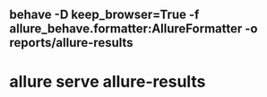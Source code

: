 ## behave -D keep_browser=True -f allure_behave.formatter:AllureFormatter -o reports/allure-results 
# allure serve allure-results